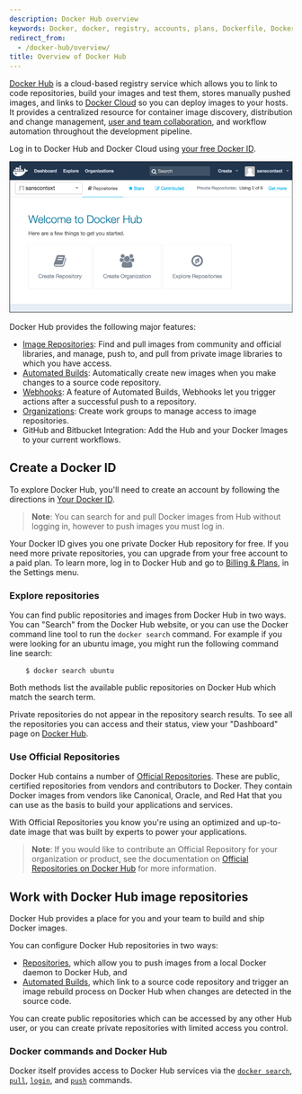 ```yaml
---
description: Docker Hub overview
keywords: Docker, docker, registry, accounts, plans, Dockerfile, Docker Hub, docs, documentation, accounts, organizations, repositories, groups, teams
redirect_from:
  - /docker-hub/overview/
title: Overview of Docker Hub
---
```

[Docker Hub](https://hub.docker.com) is a cloud-based registry service which allows you to link to code repositories, build your images and test them, stores manually pushed images, and links to [Docker Cloud](/docker-cloud/) so you can deploy images to your hosts. It provides a centralized resource for container image discovery, distribution and change management, [user and team collaboration](/docker-hub/orgs.md), and workflow automation throughout the development pipeline.

Log in to Docker Hub and Docker Cloud using [your free Docker ID](/docker-hub/accounts.md).

![Getting started with Docker Hub](/docker-hub/images/getting-started.png)

Docker Hub provides the following major features:

* [Image Repositories](/docker-hub/repos.md): Find and pull images from community and official libraries, and manage, push to, and pull from private image libraries to which you have access.
* [Automated Builds](/docker-hub/builds.md): Automatically create new images when you make changes to a source code repository.
* [Webhooks](/docker-hub/webhooks.md): A feature of Automated Builds, Webhooks let you trigger actions after a successful push to a repository.
* [Organizations](/docker-hub/orgs.md): Create work groups to manage access to image repositories.
* GitHub and Bitbucket Integration: Add the Hub and your Docker Images to your current workflows.

## Create a Docker ID

To explore Docker Hub, you'll need to create an account by following the directions in [Your Docker ID](/docker-hub/accounts.md).

> **Note**: You can search for and pull Docker images from Hub without logging in, however to push images you must log in.

Your Docker ID gives you one private Docker Hub repository for free. If you need more private repositories, you can upgrade from your free account to a paid plan. To learn more, log in to Docker Hub and go to [Billing & Plans](https://hub.docker.com/account/billing-plans/), in the Settings menu.

### Explore repositories

You can find public repositories and images from Docker Hub in two ways. You can "Search" from the Docker Hub website, or you can use the Docker command line tool to run the `docker search` command. For example if you were looking for an ubuntu image, you might run the following command line search:

        $ docker search ubuntu
    

Both methods list the available public repositories on Docker Hub which match the search term.

Private repositories do not appear in the repository search results. To see all the repositories you can access and their status, view your "Dashboard" page on [Docker Hub](https://hub.docker.com).

### Use Official Repositories

Docker Hub contains a number of [Official Repositories](http://hub.docker.com/explore/). These are public, certified repositories from vendors and contributors to Docker. They contain Docker images from vendors like Canonical, Oracle, and Red Hat that you can use as the basis to build your applications and services.

With Official Repositories you know you're using an optimized and up-to-date image that was built by experts to power your applications.

> **Note**: If you would like to contribute an Official Repository for your organization or product, see the documentation on [Official Repositories on Docker Hub](/docker-hub/official_repos.md) for more information.

## Work with Docker Hub image repositories

Docker Hub provides a place for you and your team to build and ship Docker images.

You can configure Docker Hub repositories in two ways:

* [Repositories](/docker-hub/repos.md), which allow you to push images from a local Docker daemon to Docker Hub, and
* [Automated Builds](/docker-hub/builds.md), which link to a source code repository and trigger an image rebuild process on Docker Hub when changes are detected in the source code.

You can create public repositories which can be accessed by any other Hub user, or you can create private repositories with limited access you control.

### Docker commands and Docker Hub

Docker itself provides access to Docker Hub services via the [`docker search`](/engine/reference/commandline/search.md), [`pull`](/engine/reference/commandline/pull.md), [`login`](/engine/reference/commandline/login.md), and [`push`](/engine/reference/commandline/push.md) commands.